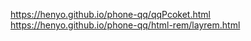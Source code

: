 
https://henyo.github.io/phone-qq/qqPcoket.html
https://henyo.github.io/phone-qq/html-rem/layrem.html 
